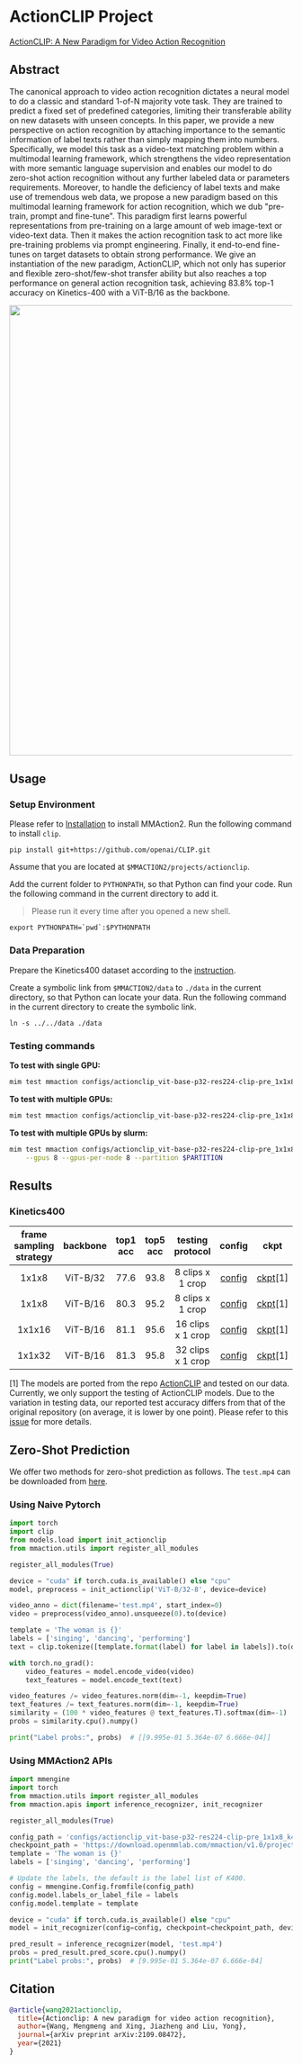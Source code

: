 # ActionCLIP Project

[ActionCLIP: A New Paradigm for Video Action Recognition](https://arxiv.org/abs/2109.08472)

<!-- [ALGORITHM] -->

## Abstract

<!-- [ABSTRACT] -->

The canonical approach to video action recognition dictates a neural model to do a classic and standard 1-of-N majority vote task. They are trained to predict a fixed set of predefined categories, limiting their transferable ability on new datasets with unseen concepts. In this paper, we provide a new perspective on action recognition by attaching importance to the semantic information of label texts rather than simply mapping them into numbers. Specifically, we model this task as a video-text matching problem within a multimodal learning framework, which strengthens the video representation with more semantic language supervision and enables our model to do zero-shot action recognition without any further labeled data or parameters requirements. Moreover, to handle the deficiency of label texts and make use of tremendous web data, we propose a new paradigm based on this multimodal learning framework for action recognition, which we dub "pre-train, prompt and fine-tune". This paradigm first learns powerful representations from pre-training on a large amount of web image-text or video-text data. Then it makes the action recognition task to act more like pre-training problems via prompt engineering. Finally, it end-to-end fine-tunes on target datasets to obtain strong performance. We give an instantiation of the new paradigm, ActionCLIP, which not only has superior and flexible zero-shot/few-shot transfer ability but also reaches a top performance on general action recognition task, achieving 83.8% top-1 accuracy on Kinetics-400 with a ViT-B/16 as the backbone.

<!-- [IMAGE] -->

<div align=center>
<img src="https://github-production-user-asset-6210df.s3.amazonaws.com/58767402/237413093-75d76018-0521-4642-af68-32141fb4fed1.png" width="800"/>
</div>

## Usage

### Setup Environment

Please refer to [Installation](https://mmaction2.readthedocs.io/en/latest/get_started/installation.html) to install MMAction2. Run the following command to install `clip`.

```shell
pip install git+https://github.com/openai/CLIP.git
```

Assume that you are located at `$MMACTION2/projects/actionclip`.

Add the current folder to `PYTHONPATH`, so that Python can find your code. Run the following command in the current directory to add it.

> Please run it every time after you opened a new shell.

```shell
export PYTHONPATH=`pwd`:$PYTHONPATH
```

### Data Preparation

Prepare the Kinetics400 dataset according to the [instruction](https://github.com/open-mmlab/mmaction2/blob/main/tools/data/kinetics/README.md).

Create a symbolic link from `$MMACTION2/data` to `./data` in the current directory, so that Python can locate your data. Run the following command in the current directory to create the symbolic link.

```shell
ln -s ../../data ./data
```

### Testing commands

**To test with single GPU:**

```bash
mim test mmaction configs/actionclip_vit-base-p32-res224-clip-pre_1x1x8_k400-rgb.py --checkpoint $CHECKPOINT
```

**To test with multiple GPUs:**

```bash
mim test mmaction configs/actionclip_vit-base-p32-res224-clip-pre_1x1x8_k400-rgb.py --checkpoint $CHECKPOINT --launcher pytorch --gpus 8
```

**To test with multiple GPUs by slurm:**

```bash
mim test mmaction configs/actionclip_vit-base-p32-res224-clip-pre_1x1x8_k400-rgb.py --checkpoint $CHECKPOINT --launcher slurm \
    --gpus 8 --gpus-per-node 8 --partition $PARTITION
```

## Results

### Kinetics400

| frame sampling strategy | backbone | top1 acc | top5 acc |  testing protocol  |                                config                                |                                ckpt                                 |
| :---------------------: | :------: | :------: | :------: | :----------------: | :------------------------------------------------------------------: | :-----------------------------------------------------------------: |
|          1x1x8          | ViT-B/32 |   77.6   |   93.8   | 8 clips  x 1 crop  | [config](./configs/actionclip_vit-base-p32-res224-clip-pre_1x1x8_k400-rgb.py) | [ckpt](https://download.openmmlab.com/mmaction/v1.0/projects/actionclip/actionclip_vit-base-p32-res224-clip-pre_1x1x8_k400-rgb/vit-b-32-8f.pth)\[1\] |
|          1x1x8          | ViT-B/16 |   80.3   |   95.2   | 8 clips  x 1 crop  | [config](./configs/actionclip_vit-base-p16-res224-clip-pre_1x1x8_k400-rgb.py) | [ckpt](https://download.openmmlab.com/mmaction/v1.0/projects/actionclip/actionclip_vit-base-p16-res224-clip-pre_1x1x8_k400-rgb/vit-b-16-8f.pth)\[1\] |
|         1x1x16          | ViT-B/16 |   81.1   |   95.6   | 16 clips  x 1 crop | [config](./configs/actionclip_vit-base-p16-res224-clip-pre_1x1x16_k400-rgb.py) | [ckpt](https://download.openmmlab.com/mmaction/v1.0/projects/actionclip/actionclip_vit-base-p16-res224-clip-pre_1x1x16_k400-rgb/vit-b-16-16f.pth)\[1\] |
|         1x1x32          | ViT-B/16 |   81.3   |   95.8   | 32 clips  x 1 crop | [config](./configs/actionclip_vit-base-p16-res224-clip-pre_1x1x32_k400-rgb.py) | [ckpt](https://download.openmmlab.com/mmaction/v1.0/projects/actionclip/actionclip_vit-base-p16-res224-clip-pre_1x1x32_k400-rgb/vit-b-16-32f.pth)\[1\] |

\[1\] The models are ported from the repo [ActionCLIP](https://github.com/sallymmx/ActionCLIP) and tested on our data. Currently, we only support the testing of ActionCLIP models. Due to the variation in testing data, our reported test accuracy differs from that of the original repository (on average, it is lower by one point). Please refer to this [issue](https://github.com/sallymmx/ActionCLIP/issues/14) for more details.

## Zero-Shot Prediction

We offer two methods for zero-shot prediction as follows. The `test.mp4` can be downloaded from [here](https://github-production-user-asset-6210df.s3.amazonaws.com/58767402/237333525-89ebee9a-573e-4e27-9047-0ad6422fa82f.mp4).

### Using Naive Pytorch

```python
import torch
import clip
from models.load import init_actionclip
from mmaction.utils import register_all_modules

register_all_modules(True)

device = "cuda" if torch.cuda.is_available() else "cpu"
model, preprocess = init_actionclip('ViT-B/32-8', device=device)

video_anno = dict(filename='test.mp4', start_index=0)
video = preprocess(video_anno).unsqueeze(0).to(device)

template = 'The woman is {}'
labels = ['singing', 'dancing', 'performing']
text = clip.tokenize([template.format(label) for label in labels]).to(device)

with torch.no_grad():
    video_features = model.encode_video(video)
    text_features = model.encode_text(text)

video_features /= video_features.norm(dim=-1, keepdim=True)
text_features /= text_features.norm(dim=-1, keepdim=True)
similarity = (100 * video_features @ text_features.T).softmax(dim=-1)
probs = similarity.cpu().numpy()

print("Label probs:", probs)  # [[9.995e-01 5.364e-07 6.666e-04]]
```

### Using MMAction2 APIs

```python
import mmengine
import torch
from mmaction.utils import register_all_modules
from mmaction.apis import inference_recognizer, init_recognizer

register_all_modules(True)

config_path = 'configs/actionclip_vit-base-p32-res224-clip-pre_1x1x8_k400-rgb.py'
checkpoint_path = 'https://download.openmmlab.com/mmaction/v1.0/projects/actionclip/actionclip_vit-base-p32-res224-clip-pre_1x1x8_k400-rgb/vit-b-32-8f.pth'
template = 'The woman is {}'
labels = ['singing', 'dancing', 'performing']

# Update the labels, the default is the label list of K400.
config = mmengine.Config.fromfile(config_path)
config.model.labels_or_label_file = labels
config.model.template = template

device = "cuda" if torch.cuda.is_available() else "cpu"
model = init_recognizer(config=config, checkpoint=checkpoint_path, device=device)

pred_result = inference_recognizer(model, 'test.mp4')
probs = pred_result.pred_score.cpu().numpy()
print("Label probs:", probs)  # [9.995e-01 5.364e-07 6.666e-04]
```

## Citation

<!-- Replace to the citation of the paper your project refers to. -->

```bibtex
@article{wang2021actionclip,
  title={Actionclip: A new paradigm for video action recognition},
  author={Wang, Mengmeng and Xing, Jiazheng and Liu, Yong},
  journal={arXiv preprint arXiv:2109.08472},
  year={2021}
}
```

